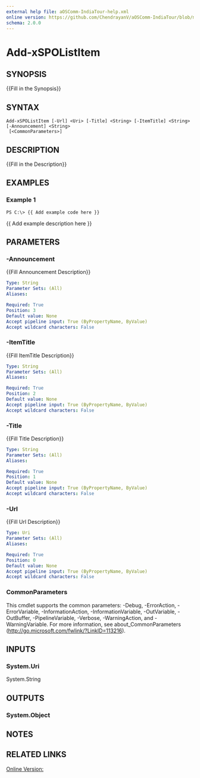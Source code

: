 ```yaml
---
external help file: aOSComm-IndiaTour-help.xml
online version: https://github.com/ChendrayanV/aOSComm-IndiaTour/blob/master/docs/Add-xSPOListItem.md
schema: 2.0.0
---
```


# Add-xSPOListItem

## SYNOPSIS
{{Fill in the Synopsis}}

## SYNTAX

```
Add-xSPOListItem [-Url] <Uri> [-Title] <String> [-ItemTitle] <String> [-Announcement] <String>
 [<CommonParameters>]
```

## DESCRIPTION
{{Fill in the Description}}

## EXAMPLES

### Example 1
```
PS C:\> {{ Add example code here }}
```

{{ Add example description here }}

## PARAMETERS

### -Announcement
{{Fill Announcement Description}}

```yaml
Type: String
Parameter Sets: (All)
Aliases: 

Required: True
Position: 3
Default value: None
Accept pipeline input: True (ByPropertyName, ByValue)
Accept wildcard characters: False
```

### -ItemTitle
{{Fill ItemTitle Description}}

```yaml
Type: String
Parameter Sets: (All)
Aliases: 

Required: True
Position: 2
Default value: None
Accept pipeline input: True (ByPropertyName, ByValue)
Accept wildcard characters: False
```

### -Title
{{Fill Title Description}}

```yaml
Type: String
Parameter Sets: (All)
Aliases: 

Required: True
Position: 1
Default value: None
Accept pipeline input: True (ByPropertyName, ByValue)
Accept wildcard characters: False
```

### -Url
{{Fill Url Description}}

```yaml
Type: Uri
Parameter Sets: (All)
Aliases: 

Required: True
Position: 0
Default value: None
Accept pipeline input: True (ByPropertyName, ByValue)
Accept wildcard characters: False
```

### CommonParameters
This cmdlet supports the common parameters: -Debug, -ErrorAction, -ErrorVariable, -InformationAction, -InformationVariable, -OutVariable, -OutBuffer, -PipelineVariable, -Verbose, -WarningAction, and -WarningVariable. For more information, see about_CommonParameters (http://go.microsoft.com/fwlink/?LinkID=113216).

## INPUTS

### System.Uri
System.String

## OUTPUTS

### System.Object

## NOTES

## RELATED LINKS

[Online Version:](https://github.com/ChendrayanV/aOSComm-IndiaTour/blob/master/docs/Add-xSPOListItem.md)

